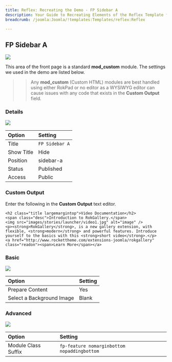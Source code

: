 ```yaml
---
title: Reflex: Recreating the Demo - FP Sidebar A
description: Your Guide to Recreating Elements of the Reflex Template for Joomla
breadcrumb: /joomla:Joomla/!templates:Templates/reflex:Reflex

---
```


FP Sidebar A
-----

![][demo]

This area of the front page is a standard **mod_custom** module. The settings we used in the demo are listed below.

>> Any **mod_custom** (Custom HTML) modules are best handled using either RokPad or no editor as a WYSIWYG editor can cause issues with any code that exists in the **Custom Output** field.

### Details

![][demo2]

| Option     | Setting            |  
| :--------- | :----------------- |  
| Title      | `FP Sidebar A`     |  
| Show Title | Hide               |  
| Position   | sidebar-a          |  
| Status     | Published          |  
| Access     | Public             |  

### Custom Output
Enter the following in the **Custom Output** text editor.

~~~
<h2 class="title largemargintop">Video Documentation</h2>
<span class="desc">Introduction to RokGallery.</span>
<img src="images/stories/launcher/video1.jpg" alt="image" />
<p><strong>RokGallery</strong>, is a new gallery extension, with flexible, <strong>modern</strong> and powerful features. Introduce yourself to the basics with this <strong>short video</strong>.</p>
<a href="http://www.rockettheme.com/extensions-joomla/rokgallery" class="readon"><span>Learn More</span></a>
~~~

### Basic
![][demo3]

| Option                    | Setting |  
| :------------------------ | :------ |  
| Prepare Content           | Yes     |  
| Select a Background Image | Blank   |

### Advanced
![][demo4]

| Option              | Setting                                     |  
| :------------------ | :------------------------------------------ |  
| Module Class Suffix | `fp-feature nomarginbottom nopaddingbottom` |  

[demo]: assets/demo_3.jpeg
[demo2]: assets/sidebara_1.jpeg
[demo3]: assets/sidebara_2.jpeg
[demo4]: assets/sidebara_3.jpeg
